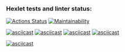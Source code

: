 ### Hexlet tests and linter status:

[![Actions Status](https://github.com/morningjacketup/frontend-project-44/workflows/hexlet-check/badge.svg)](https://github.com/morningjacketup/frontend-project-44/actions)
[![Maintainability](https://api.codeclimate.com/v1/badges/ed340b1440119b33a429/maintainability)](https://codeclimate.com/github/morningjacketup/frontend-project-44/maintainability)

[![asciicast](https://asciinema.org/a/MK6wPiYl4PLJc4Xg1L4a2oTmQ.svg)](https://asciinema.org/a/MK6wPiYl4PLJc4Xg1L4a2oTmQ)
[![asciicast](https://asciinema.org/a/BA9Koz06qMxLQuEYme7UHDcIf.svg)](https://asciinema.org/a/BA9Koz06qMxLQuEYme7UHDcIf)
[![asciicast](https://asciinema.org/a/mUb2RHSL4jTSgesdmLp4ShjhI.svg)](https://asciinema.org/a/mUb2RHSL4jTSgesdmLp4ShjhI)
[![asciicast](https://asciinema.org/a/eCh3bDPmmobpXmEHDc7AnxG2A.svg)](https://asciinema.org/a/eCh3bDPmmobpXmEHDc7AnxG2A)

[![asciicast](https://asciinema.org/a/AhW2cLcVVLVK2acrKxJYVumNZ.svg)](https://asciinema.org/a/AhW2cLcVVLVK2acrKxJYVumNZ)
